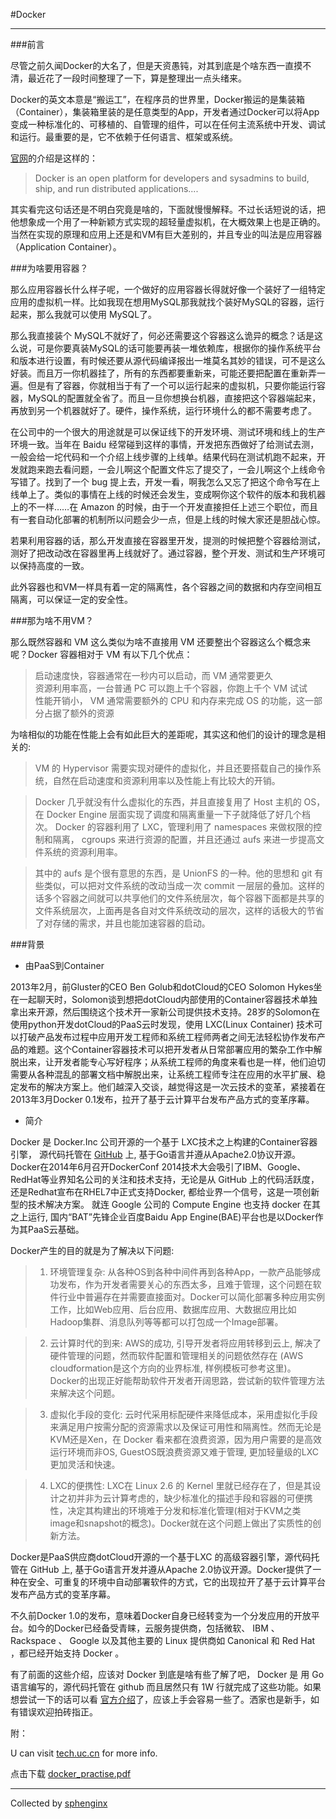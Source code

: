 #Docker

***
###前言

尽管之前久闻Docker的大名了，但是天资愚钝，对其到底是个啥东西一直摸不清，最近花了一段时间整理了一下，算是整理出一点头绪来。

Docker的英文本意是“搬运工”，在程序员的世界里，Docker搬运的是集装箱（Container），集装箱里装的是任意类型的App，开发者通过Docker可以将App变成一种标准化的、可移植的、自管理的组件，可以在任何主流系统中开发、调试和运行。最重要的是，它不依赖于任何语言、框架或系统。

[官网](https://www.docker.com/whatisdocker/)的介绍是这样的：
>	Docker is an open platform for developers and sysadmins to build, ship, and run distributed applications....

其实看完这句话还是不明白究竟是啥的，下面就慢慢解释。不过长话短说的话，把他想象成一个用了一种新颖方式实现的超轻量虚拟机，在大概效果上也是正确的。当然在实现的原理和应用上还是和VM有巨大差别的，并且专业的叫法是应用容器（Application Container）。


###为啥要用容器？

那么应用容器长什么样子呢，一个做好的应用容器长得就好像一个装好了一组特定应用的虚拟机一样。比如我现在想用MySQL那我就找个装好MySQL的容器，运行起来，那么我就可以使用 MySQL了。

那么我直接装个 MySQL不就好了，何必还需要这个容器这么诡异的概念？话是这么说，可是你要真装MySQL的话可能要再装一堆依赖库，根据你的操作系统平台和版本进行设置，有时候还要从源代码编译报出一堆莫名其妙的错误，可不是这么好装。而且万一你机器挂了，所有的东西都要重新来，可能还要把配置在重新弄一遍。但是有了容器，你就相当于有了一个可以运行起来的虚拟机，只要你能运行容器，MySQL的配置就全省了。而且一旦你想换台机器，直接把这个容器端起来，再放到另一个机器就好了。硬件，操作系统，运行环境什么的都不需要考虑了。

在公司中的一个很大的用途就是可以保证线下的开发环境、测试环境和线上的生产环境一致。当年在 Baidu 经常碰到这样的事情，开发把东西做好了给测试去测，一般会给一坨代码和一个介绍上线步骤的上线单。结果代码在测试机跑不起来，开发就跑来跑去看问题，一会儿啊这个配置文件忘了提交了，一会儿啊这个上线命令写错了。找到了一个 bug 提上去，开发一看，啊我怎么又忘了把这个命令写在上线单上了。类似的事情在上线的时候还会发生，变成啊你这个软件的版本和我机器上的不一样……在 Amazon 的时候，由于一个开发直接担任上述三个职位，而且有一套自动化部署的机制所以问题会少一点，但是上线的时候大家还是胆战心惊。

若果利用容器的话，那么开发直接在容器里开发，提测的时候把整个容器给测试，测好了把改动改在容器里再上线就好了。通过容器，整个开发、测试和生产环境可以保持高度的一致。

此外容器也和VM一样具有着一定的隔离性，各个容器之间的数据和内存空间相互隔离，可以保证一定的安全性。

###那为啥不用VM？

那么既然容器和 VM 这么类似为啥不直接用 VM 还要整出个容器这么个概念来呢？Docker 容器相对于 VM 有以下几个优点：

>	启动速度快，容器通常在一秒内可以启动，而 VM 通常要更久   
>	资源利用率高，一台普通 PC 可以跑上千个容器，你跑上千个 VM 试试  
>	性能开销小， VM 通常需要额外的 CPU 和内存来完成 OS 的功能，这一部分占据了额外的资源  

为啥相似的功能在性能上会有如此巨大的差距呢，其实这和他们的设计的理念是相关的:
>	VM 的 Hypervisor 需要实现对硬件的虚拟化，并且还要搭载自己的操作系统，自然在启动速度和资源利用率以及性能上有比较大的开销。

>	Docker 几乎就没有什么虚拟化的东西，并且直接复用了 Host 主机的 OS，在 Docker Engine 层面实现了调度和隔离重量一下子就降低了好几个档次。 Docker 的容器利用了  LXC，管理利用了  namespaces 来做权限的控制和隔离，  cgroups 来进行资源的配置，并且还通过  aufs 来进一步提高文件系统的资源利用率。

>	其中的 aufs 是个很有意思的东西，是  UnionFS 的一种。他的思想和 git 有些类似，可以把对文件系统的改动当成一次 commit 一层层的叠加。这样的话多个容器之间就可以共享他们的文件系统层次，每个容器下面都是共享的文件系统层次，上面再是各自对文件系统改动的层次，这样的话极大的节省了对存储的需求，并且也能加速容器的启动。


###背景

*	由PaaS到Container

2013年2月，前Gluster的CEO Ben Golub和dotCloud的CEO Solomon Hykes坐在一起聊天时，Solomon谈到想把dotCloud内部使用的Container容器技术单独拿出来开源，然后围绕这个技术开一家新公司提供技术支持。28岁的Solomon在使用python开发dotCloud的PaaS云时发现，使用 LXC(Linux Container) 技术可以打破产品发布过程中应用开发工程师和系统工程师两者之间无法轻松协作发布产品的难题。这个Container容器技术可以把开发者从日常部署应用的繁杂工作中解脱出来，让开发者能专心写好程序；从系统工程师的角度来看也是一样，他们迫切需要从各种混乱的部署文档中解脱出来，让系统工程师专注在应用的水平扩展、稳定发布的解决方案上。他们越深入交谈，越觉得这是一次云技术的变革，紧接着在2013年3月Docker 0.1发布，拉开了基于云计算平台发布产品方式的变革序幕。

*	简介

Docker 是 Docker.Inc 公司开源的一个基于 LXC技术之上构建的Container容器引擎， 源代码托管在 [GitHub](https://github.com/docker/docker) 上, 基于Go语言并遵从Apache2.0协议开源。 Docker在2014年6月召开DockerConf 2014技术大会吸引了IBM、Google、RedHat等业界知名公司的关注和技术支持，无论是从 GitHub 上的代码活跃度，还是Redhat宣布在RHEL7中正式支持Docker, 都给业界一个信号，这是一项创新型的技术解决方案。 就连 Google 公司的 Compute Engine 也支持 docker 在其之上运行, 国内“BAT”先锋企业百度Baidu App Engine(BAE)平台也是以Docker作为其PaaS云基础。

Docker产生的目的就是为了解决以下问题:

>	1) 环境管理复杂: 从各种OS到各种中间件再到各种App，一款产品能够成功发布，作为开发者需要关心的东西太多，且难于管理，这个问题在软件行业中普遍存在并需要直接面对。Docker可以简化部署多种应用实例工作，比如Web应用、后台应用、数据库应用、大数据应用比如Hadoop集群、消息队列等等都可以打包成一个Image部署。

>	2) 云计算时代的到来: AWS的成功, 引导开发者将应用转移到云上, 解决了硬件管理的问题，然而软件配置和管理相关的问题依然存在 (AWS cloudformation是这个方向的业界标准, 样例模板可参考这里)。Docker的出现正好能帮助软件开发者开阔思路，尝试新的软件管理方法来解决这个问题。

>	3) 虚拟化手段的变化: 云时代采用标配硬件来降低成本，采用虚拟化手段来满足用户按需分配的资源需求以及保证可用性和隔离性。然而无论是KVM还是Xen，在 Docker 看来都在浪费资源，因为用户需要的是高效运行环境而非OS, GuestOS既浪费资源又难于管理, 更加轻量级的LXC更加灵活和快速。

>	4) LXC的便携性: LXC在 Linux 2.6 的 Kernel 里就已经存在了，但是其设计之初并非为云计算考虑的，缺少标准化的描述手段和容器的可便携性，决定其构建出的环境难于分发和标准化管理(相对于KVM之类image和snapshot的概念)。Docker就在这个问题上做出了实质性的创新方法。

Docker是PaaS供应商dotCloud开源的一个基于LXC 的高级容器引擎，源代码托管在 GitHub 上, 基于Go语言开发并遵从Apache 2.0协议开源。Docker提供了一种在安全、可重复的环境中自动部署软件的方式，它的出现拉开了基于云计算平台发布产品方式的变革序幕。

不久前Docker 1.0的发布，意味着Docker自身已经转变为一个分发应用的开放平台。如今的Docker已经备受青睐，云服务提供商，包括微软、 IBM 、 Rackspace 、 Google 以及其他主要的 Linux 提供商如 Canonical 和 Red Hat ，都已经开始支持 Docker 。

有了前面的这些介绍，应该对 Docker 到底是啥有些了解了吧， Docker 是 用 Go 语言编写的，源代码托管在 github 而且居然只有 1W 行就完成了这些功能。如果想尝试一下的话可以看 [官方介绍](https://docs.docker.com/introduction/understanding-docker/)了，应该上手会容易一些了。洒家也是新手，如有错误欢迎拍砖指正。

附：

U can visit [tech.uc.cn](http://tech.uc.cn/?p=2726) for more info.

点击下载 [docker_practise.pdf](http://pan.baidu.com/s/1qWodYCs)

***
Collected by [sphenginx](http://sphenginx.sinaapp.com)